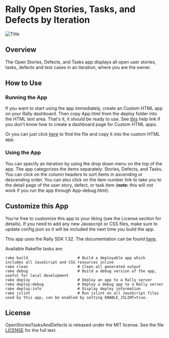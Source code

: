 Rally Open Stories, Tasks, and Defects by Iteration
======================

![Title](https://raw.github.com/RallyApps/OpenStoriesTasksAndDefects/master/screenshots/title-screenshot.png)

## Overview

The Open Stories, Defects, and Tasks app displays all open user stories, tasks, defects and test cases in an iteration, where you are the owner.

## How to Use

### Running the App

If you want to start using the app immediately, create an Custom HTML app on your Rally dashboard. Then copy App.html from the deploy folder into the HTML text area. That's it, it should be ready to use. See [this](http://www.rallydev.com/help/use_apps#create) help link if you don't know how to create a dashboard page for Custom HTML apps.

Or you can just click [here](https://raw.github.com/RallyApps/OpenStoriesTasksAndDefects/master/deploy/App.html) to find the file and copy it into the custom HTML app.

### Using the App

You can specify an iteration by using the drop down menu on the top of the app. The app categorizes the items separately: Stories, Defects, and Tasks. You can click on the column headers to sort items in ascending or descending order. You can also click on the item number link to take you to the detail page of the user story, defect, or task item (<b>note:</b> this will not work if you run the app through App-debug.html). 

## Customize this App

You're free to customize this app to your liking (see the License section for details). If you need to add any new Javascript or CSS files, make sure to update config.json so it will be included the next time you build the app.

This app uses the Rally SDK 1.32. The documentation can be found [here](http://developer.rallydev.com/help/app-sdk).

Available Rakefile tasks are:

    rake build                      # Build a deployable app which includes all JavaScript and CSS resources inline
    rake clean                      # Clean all generated output
    rake debug                      # Build a debug version of the app, useful for local development
    rake deploy                     # Deploy an app to a Rally server
    rake deploy:debug               # Deploy a debug app to a Rally server
    rake deploy:info                # Display deploy information
    rake jslint                     # Run jslint on all JavaScript files used by this app, can be enabled by setting ENABLE_JSLINT=true.

## License

OpenStoriesTasksAndDefects is released under the MIT license.  See the file [LICENSE](https://raw.github.com/RallyApps/OpenStoriesTasksAndDefects/master/LICENSE) for the full text.